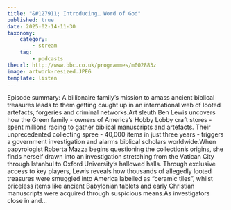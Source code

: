 ```yaml
---
title: "&#127911; Introducing… Word of God"
published: true
date: 2025-02-14-11-30
taxonomy:
    category:
        - stream
    tag:
        - podcasts
theurl: http://www.bbc.co.uk/programmes/m002883z
image: artwork-resized.JPEG
template: listen
---
```


Episode summary: A billionaire family&rsquo;s mission to amass ancient biblical treasures leads to them getting caught up in an international web of looted artefacts, forgeries and criminal networks.Art sleuth Ben Lewis uncovers how the Green family - owners of America&rsquo;s Hobby Lobby craft stores - spent millions racing to gather biblical manuscripts and artefacts. Their unprecedented collecting spree - 40,000 items in just three years - triggers a government investigation and alarms biblical scholars worldwide.When papyrologist Roberta Mazza begins questioning the collection&rsquo;s origins, she finds herself drawn into an investigation stretching from the Vatican City through Istanbul to Oxford University&rsquo;s hallowed halls. Through exclusive access to key players, Lewis reveals how thousands of allegedly looted treasures were smuggled into America labelled as &ldquo;ceramic tiles&rdquo;, whilst priceless items like ancient Babylonian tablets and early Christian manuscripts were acquired through suspicious means.As investigators close in and&hellip;
